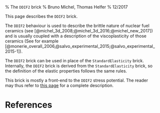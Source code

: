 % The `DDIF2` brick
% Bruno Michel, Thomas Helfer
% 12/2017

This page describes the `DDIF2` brick.

The `DDIF2` behaviour is used to describe the brittle nature of nuclear
fuel ceramics (see [@michel_3d_2008;@michel_3d_2016;@michel_new_2017])
and is usually coupled with a description of the viscoplasticity of
those ceramics (See for example
[@monerie_overall_2006,@salvo_experimental_2015;@salvo_experimental_2015-1]).

The `DDIF2` brick can be used in place of the `StandardElasticity`
brick. Internally, the `DDIF2` brick is derived from the
`StandardElasticity` brick, so the definition of the elastic
properties follows the same rules.

This brick is mostly a front-end to the `DDIF2` stress potential. The
reader may thus refer to [this page](DDIF2StressPotential.html) for a
complete description.

# References
